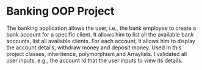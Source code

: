 # Banking OOP Project


The banking application allows the user, i.e., the bank employee to create a bank account for a specific client. It allows him to list all the available bank accounts, list all available clients.
For each account, it allows him to display the account details, withdraw money and deposit money. 
Used In this project classes, inheritence, polymorphism,and Arraylists. I validated all user inputs, e.g., the account Id that the user inputs to view its details.
